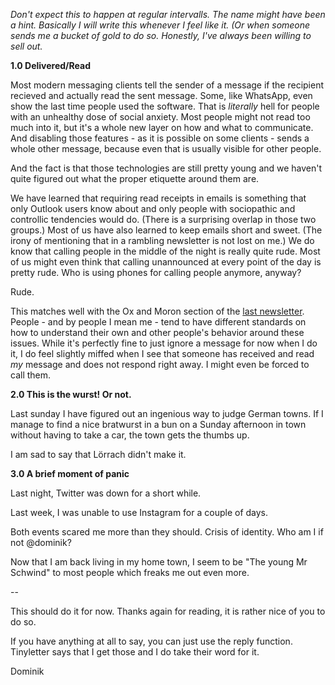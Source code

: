 *Don't expect this to happen at regular intervalls. The name might have been a hint. Basically I will write this whenever I feel like it. (Or when someone sends me a bucket of gold to do so. Honestly, I've always been willing to sell out.*
 
**1.0 Delivered/Read**
 
Most modern messaging clients tell the sender of a message if the recipient recieved and actually read the sent message. Some, like WhatsApp, even show the last time people used the software. 
That is *literally* hell for people with an unhealthy dose of social anxiety. Most people might not read too much into it, but it's a whole new layer on how and what to communicate. 
And disabling those features - as it is possible on some clients - sends a whole other message, because even that is usually visible for other people.
 
And the fact is that those technologies are still pretty young and we haven't quite figured out what the proper etiquette around them are.
 
We have learned that requiring read receipts in emails is something that only Outlook users know about and only people with sociopathic and controllic tendencies would do. (There is a surprising overlap in those two groups.) Most of us have also learned to keep emails short and sweet. (The irony of mentioning that in a rambling newsletter is not lost on me.) We do know that calling people in the middle of the night is really quite rude. 
Most of us might even think that calling unannounced at every point of the day is pretty rude. Who is using phones for calling people anymore, anyway? 
 
Rude.
 
This matches well with the Ox and Moron section of the [last newsletter](http://tinyletter.com/dominik/letters/1-floating-particles). People - and by people I mean me - tend to have different standards on how to understand their own and other people's behavior around these issues. While it's perfectly fine to just ignore a message for now when I do it, I do feel slightly miffed when I see that someone has received and read *my* message and does not respond right away. 
I might even be forced to call them.
 
**2.0 This is the wurst! Or not.**
 
Last sunday I have figured out an ingenious way to judge German towns. 
If I manage to find a nice bratwurst in a bun on a Sunday afternoon in town without having to take a car, the town gets the thumbs up.
 
I am sad to say that Lörrach didn't make it.
 
**3.0 A brief moment of panic**
 
Last night, Twitter was down for a short while.
 
Last week, I was unable to use Instagram for a couple of days.
 
Both events scared me more than they should. Crisis of identity. Who am I if not @dominik?
 
Now that I am back living in my home town, I seem to be "The young Mr Schwind" to most people which freaks me out even more.
 
--
 
This should do it for now. Thanks again for reading, it is rather nice of you to do so.
 
If you have anything at all to say, you can just use the reply function. Tinyletter says that I get those and I do take their word for it.
 
Dominik